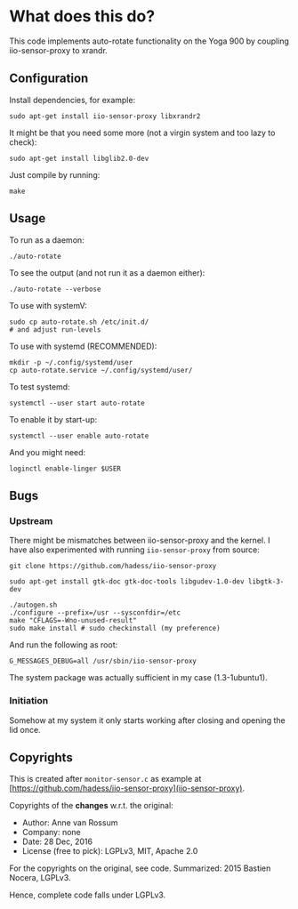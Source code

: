 # What does this do?

This code implements auto-rotate functionality on the Yoga 900 by coupling iio-sensor-proxy to xrandr.

## Configuration

Install dependencies, for example:

	sudo apt-get install iio-sensor-proxy libxrandr2 
	
It might be that you need some more (not a virgin system and too lazy to check):

	sudo apt-get install libglib2.0-dev

Just compile by running:

	make

## Usage

To run as a daemon:

	./auto-rotate

To see the output (and not run it as a daemon either):

	./auto-rotate --verbose

To use with systemV:

	sudo cp auto-rotate.sh /etc/init.d/
	# and adjust run-levels

To use with systemd (RECOMMENDED):

	mkdir -p ~/.config/systemd/user
	cp auto-rotate.service ~/.config/systemd/user/

To test systemd:

	systemctl --user start auto-rotate

To enable it by start-up:

	systemctl --user enable auto-rotate

And you might need:

	loginctl enable-linger $USER

## Bugs

### Upstream

There might be mismatches between iio-sensor-proxy and the kernel. I have also experimented with running `iio-sensor-proxy` from source:

	git clone https://github.com/hadess/iio-sensor-proxy

	sudo apt-get install gtk-doc gtk-doc-tools libgudev-1.0-dev libgtk-3-dev

	./autogen.sh 
	./configure --prefix=/usr --sysconfdir=/etc
	make "CFLAGS=-Wno-unused-result"
	sudo make install # sudo checkinstall (my preference)

And run the following as root:

	G_MESSAGES_DEBUG=all /usr/sbin/iio-sensor-proxy

The system package was actually sufficient in my case (1.3-1ubuntu1).

### Initiation

Somehow at my system it only starts working after closing and opening the lid once.

## Copyrights

This is created after `monitor-sensor.c` as example at [https://github.com/hadess/iio-sensor-proxy](iio-sensor-proxy). 

Copyrights of the **changes** w.r.t. the original:

* Author: Anne van Rossum
* Company: none
* Date: 28 Dec, 2016
* License (free to pick): LGPLv3, MIT, Apache 2.0

For the copyrights on the original, see code. Summarized: 2015 Bastien Nocera, LGPLv3.

Hence, complete code falls under LGPLv3.
